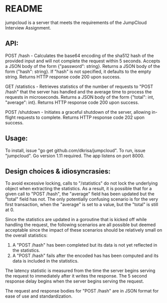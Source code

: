 # README

jumpcloud is a server that meets the requirements of the JumpCloud Interview Assignment.



## API:

POST /hash       - Calculates the base64 encoding of the sha512 hash of the provided input and will not complete the request within 5 seconds.  Accepts a JSON body of the form {"password": string}.  Returns a JSON body of the form {"hash": string}.  If "hash" is not specified, it defaults to the empty string.  Returns HTTP response code 200 upon success.

GET  /statistics - Retrieves statistics of the number of requests to "POST /hash" that the server has handled and the average time to process the requests in microseconds.  Returns a JSON body of the form {"total": int, "average": int}.  Returns HTTP response code 200 upon success.

POST /shutdown   - Initiates a graceful shutdown of the server, allowing in-flight requests to complete.  Returns HTTP response code 202 upon success.


## Usage:

To install, issue "go get github.com/dkrisa/jumpcloud".  To run, issue "jumpcloud".  Go version 1.11 required.  The app listens on port 8000.


## Design choices & idiosyncrasies:

To avoid excessive locking, calls to "/statistics" do not lock the underlying object when extracting the statistics.  As a result, it is possible that for a given call to "POST /hash", the "average" field has been updated but the "total" field has not.  The only potentially confusing scenario is for the very first transaction, when the "average" is set to a value, but the "total" is still at 0.

Since the statistics are updated in a goroutine that is kicked off while handling the request, the following scenarios are all possible but deemed acceptable since the impact of these scenarios should be relatively small on the overall statistics:
1. A "POST /hash" has been completed but its data is not yet reflected in the statistics.
2. A "POST /hash" fails after the encoded has has been computed and its data is included in the statistics.

The latency statistic is measured from the time the server begins serving the request to immediately after it writes the response.  The 5 second response delay begins when the server begins serving the request.

The request and response bodies for "POST /hash" are in JSON format for ease of use and standardization.

